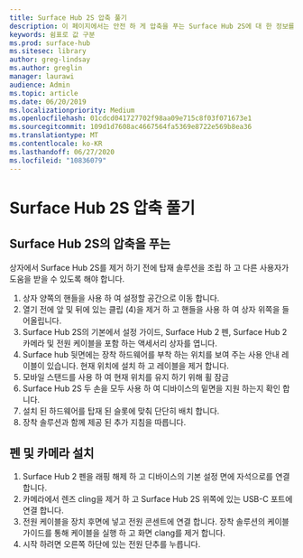 ```yaml
---
title: Surface Hub 2S 압축 풀기
description: 이 페이지에서는 안전 하 게 압축을 푸는 Surface Hub 2S에 대 한 정보를 제공 합니다.
keywords: 쉼표로 값 구분
ms.prod: surface-hub
ms.sitesec: library
author: greg-lindsay
ms.author: greglin
manager: laurawi
audience: Admin
ms.topic: article
ms.date: 06/20/2019
ms.localizationpriority: Medium
ms.openlocfilehash: 01cdcd041727702f98aa09e715c8f03f071673e1
ms.sourcegitcommit: 109d1d7608ac4667564fa5369e8722e569b8ea36
ms.translationtype: MT
ms.contentlocale: ko-KR
ms.lasthandoff: 06/27/2020
ms.locfileid: "10836079"
---
```

# Surface Hub 2S 압축 풀기

## Surface Hub 2S의 압축을 푸는

상자에서 Surface Hub 2S를 제거 하기 전에 탑재 솔루션을 조립 하 고 다른 사용자가 도움을 받을 수 있도록 해야 합니다.

1. 상자 양쪽의 핸들을 사용 하 여 설정할 공간으로 이동 합니다.
2. 열기 전에 앞 및 뒤에 있는 클립 (4)을 제거 하 고 핸들을 사용 하 여 상자 위쪽을 들어올립니다.
3. Surface Hub 2S의 기본에서 설정 가이드, Surface Hub 2 펜, Surface Hub 2 카메라 및 전원 케이블을 포함 하는 액세서리 상자를 엽니다.
4. Surface hub 뒷면에는 장착 하드웨어를 부착 하는 위치를 보여 주는 사용 안내 레이블이 있습니다. 현재 위치에 설치 하 고 레이블을 제거 합니다.
5. 모바일 스탠드를 사용 하 여 현재 위치를 유지 하기 위해 휠 잠금
6. Surface Hub 2S 두 손을 모두 사용 하 여 디바이스의 밑면을 지원 하는지 확인 합니다.
7. 설치 된 하드웨어를 탑재 된 슬롯에 맞춰 단단히 배치 합니다.
8. 장착 솔루션과 함께 제공 된 추가 지침을 따릅니다.

## 펜 및 카메라 설치

1. Surface Hub 2 펜을 래핑 해제 하 고 디바이스의 기본 설정 면에 자석으로를 연결 합니다.
2. 카메라에서 렌즈 cling을 제거 하 고 Surface Hub 2S 위쪽에 있는 USB-C 포트에 연결 합니다.
3. 전원 케이블을 장치 후면에 넣고 전원 콘센트에 연결 합니다. 장착 솔루션의 케이블 가이드를 통해 케이블을 실행 하 고 화면 clang를 제거 합니다.
4. 시작 하려면 오른쪽 하단에 있는 전원 단추를 누릅니다.
